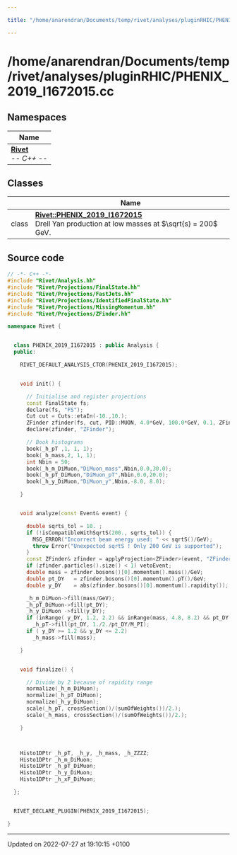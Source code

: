 ```yaml
---

title: "/home/anarendran/Documents/temp/rivet/analyses/pluginRHIC/PHENIX_2019_I1672015.cc"

---
```


# /home/anarendran/Documents/temp/rivet/analyses/pluginRHIC/PHENIX_2019_I1672015.cc



## Namespaces

| Name           |
| -------------- |
| **[Rivet](http://example.org/namespaces/namespacerivet/)** <br>-*- C++ -*-  |

## Classes

|                | Name           |
| -------------- | -------------- |
| class | **[Rivet::PHENIX_2019_I1672015](http://example.org/classes/classrivet_1_1phenix__2019__i1672015/)** <br>Drell Yan production at low masses at $\sqrt{s} = 200$ GeV.  |




## Source code

```cpp
// -*- C++ -*-
#include "Rivet/Analysis.hh"
#include "Rivet/Projections/FinalState.hh"
#include "Rivet/Projections/FastJets.hh"
#include "Rivet/Projections/IdentifiedFinalState.hh"
#include "Rivet/Projections/MissingMomentum.hh"
#include "Rivet/Projections/ZFinder.hh"

namespace Rivet {


  class PHENIX_2019_I1672015 : public Analysis {
  public:

    RIVET_DEFAULT_ANALYSIS_CTOR(PHENIX_2019_I1672015);


    void init() {

      // Initialise and register projections
      const FinalState fs;
      declare(fs, "FS");
      Cut cut = Cuts::etaIn(-10.,10.);
      ZFinder zfinder(fs, cut, PID::MUON, 4.0*GeV, 100.0*GeV, 0.1, ZFinder::ClusterPhotons::NONE );
      declare(zfinder, "ZFinder");

      // Book histograms
      book(_h_pT ,1, 1, 1);
      book(_h_mass,2, 1, 1);
      int Nbin = 50;
      book(_h_m_DiMuon,"DiMuon_mass",Nbin,0.0,30.0);
      book(_h_pT_DiMuon,"DiMuon_pT",Nbin,0.0,20.0);
      book(_h_y_DiMuon,"DiMuon_y",Nbin,-8.0, 8.0);

    }


    void analyze(const Event& event) {

      double sqrts_tol = 10. ;
      if (!isCompatibleWithSqrtS(200., sqrts_tol)) {
        MSG_ERROR("Incorrect beam energy used: " << sqrtS()/GeV);
        throw Error("Unexpected sqrtS ! Only 200 GeV is supported");
      }
      const ZFinder& zfinder = applyProjection<ZFinder>(event, "ZFinder");
      if (zfinder.particles().size() < 1) vetoEvent;
      double mass = zfinder.bosons()[0].momentum().mass()/GeV;
      double pt_DY   = zfinder.bosons()[0].momentum().pT()/GeV;
      double y_DY    = abs(zfinder.bosons()[0].momentum().rapidity());

      _h_m_DiMuon->fill(mass/GeV);
      _h_pT_DiMuon->fill(pt_DY);
      _h_y_DiMuon ->fill(y_DY);
      if (inRange( y_DY, 1.2, 2.2) && inRange(mass, 4.8, 8.2) && pt_DY > 0)
        _h_pT->fill(pt_DY, 1./2./pt_DY/M_PI);
      if ( y_DY >= 1.2 && y_DY <= 2.2)
        _h_mass->fill(mass);

    }


    void finalize() {

      // Divide by 2 because of rapidity range
      normalize(_h_m_DiMuon);
      normalize(_h_pT_DiMuon);
      normalize(_h_y_DiMuon);
      scale(_h_pT, crossSection()/(sumOfWeights())/2.);
      scale(_h_mass, crossSection()/(sumOfWeights())/2.);

    }



    Histo1DPtr _h_pT, _h_y, _h_mass, _h_ZZZZ;
    Histo1DPtr _h_m_DiMuon;
    Histo1DPtr _h_pT_DiMuon;
    Histo1DPtr _h_y_DiMuon;
    Histo1DPtr _h_xF_DiMuon;

  };


  RIVET_DECLARE_PLUGIN(PHENIX_2019_I1672015);

}
```


-------------------------------

Updated on 2022-07-27 at 19:10:15 +0100
